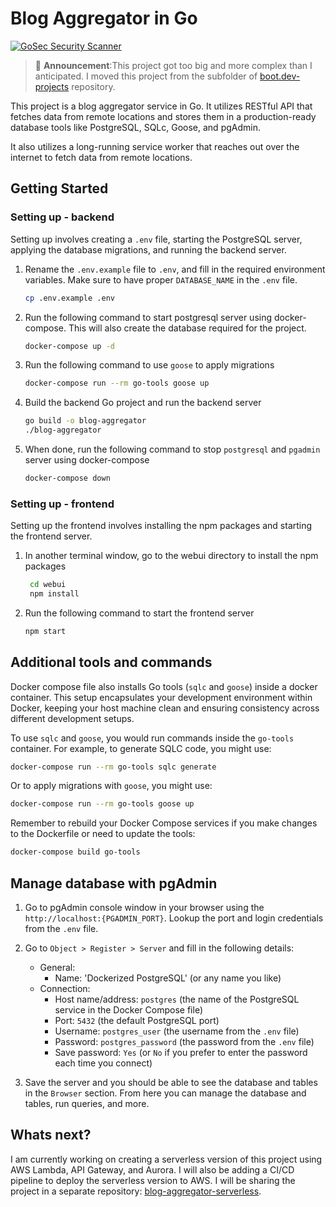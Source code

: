 # Blog Aggregator in Go

[![GoSec Security Scanner](https://github.com/1-ashraful-islam/blog-aggregator/actions/workflows/gosec.yml/badge.svg)](https://github.com/1-ashraful-islam/blog-aggregator/actions/workflows/gosec.yml)

> :loudspeaker: **Announcement**:This project got too big and more complex than I anticipated. I moved this project from the subfolder of [boot.dev-projects](https://github.com/1-ashraful-islam/boot.dev-projects) repository.

This project is a blog aggregator service in Go. It utilizes RESTful API that fetches data from remote locations and stores them in a production-ready database tools like PostgreSQL, SQLc, Goose, and pgAdmin.

It also utilizes a long-running service worker that reaches out over the internet to fetch data from remote locations.

## Getting Started

### Setting up - backend

Setting up involves creating a `.env` file, starting the PostgreSQL server, applying the database migrations, and running the backend server.

1. Rename the `.env.example` file to `.env`, and fill in the required environment variables. Make sure to have proper `DATABASE_NAME` in the `.env` file.

    ```bash
    cp .env.example .env
    ```

2. Run the following command to start postgresql server using docker-compose. This will also create the database required for the project.

    ```bash
    docker-compose up -d
    ```
  
3. Run the following command to use `goose` to apply migrations

    ```bash
    docker-compose run --rm go-tools goose up
    ```

4. Build the backend Go project and run the backend server

    ```bash
    go build -o blog-aggregator
    ./blog-aggregator
    ```

5. When done, run the following command to stop `postgresql` and `pgadmin` server using docker-compose

    ```bash
    docker-compose down
    ```

### Setting up - frontend

Setting up the frontend involves installing the npm packages and starting the frontend server.

1. In another terminal window, go to the webui directory to install the npm packages

   ```bash
    cd webui
    npm install
    ```

2. Run the following command to start the frontend server

    ```bash
    npm start
    ```

## Additional tools and commands

Docker compose file also installs Go tools (`sqlc` and `goose`) inside a docker container. This setup encapsulates your development environment within Docker, keeping your host machine clean and ensuring consistency across different development setups.

To use `sqlc` and `goose`, you would run commands inside the `go-tools` container. For example, to generate SQLC code, you might use:

```bash
docker-compose run --rm go-tools sqlc generate
```

Or to apply migrations with `goose`, you might use:

```bash
docker-compose run --rm go-tools goose up
```

Remember to rebuild your Docker Compose services if you make changes to the Dockerfile or need to update the tools:

```bash
docker-compose build go-tools
```

## Manage database with pgAdmin

1. Go to pgAdmin console window in your browser using the `http://localhost:{PGADMIN_PORT}`. Lookup the port and login credentials from the `.env` file.

2. Go to `Object > Register > Server` and fill in the following details:
   - General:
     - Name: 'Dockerized PostgreSQL' (or any name you like)
   - Connection:
     - Host name/address: `postgres` (the name of the PostgreSQL service in the Docker Compose file)
     - Port: `5432` (the default PostgreSQL port)
     - Username: `postgres_user` (the username from the `.env` file)
     - Password: `postgres_password` (the password from the `.env` file)
     - Save password: `Yes` (or `No` if you prefer to enter the password each time you connect)
3. Save the server and you should be able to see the database and tables in the `Browser` section. From here you can manage the database and tables, run queries, and more.

## Whats next?

I am currently working on creating a serverless version of this project using AWS Lambda, API Gateway, and Aurora. I will also be adding a CI/CD pipeline to deploy the serverless version to AWS. I will be sharing the project in a separate repository:  [blog-aggregator-serverless](https://github.com/1-ashraful-islam/blog-aggregator-serverless.git).
